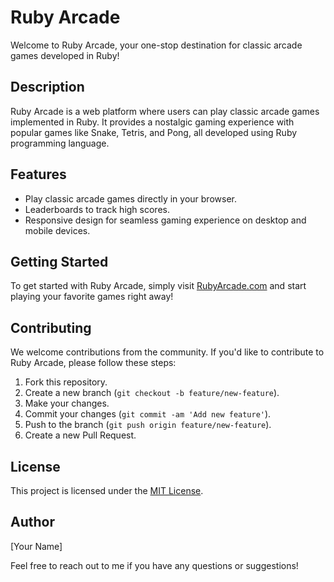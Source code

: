# Ruby Arcade

Welcome to Ruby Arcade, your one-stop destination for classic arcade games developed in Ruby!

## Description
Ruby Arcade is a web platform where users can play classic arcade games implemented in Ruby. It provides a nostalgic gaming experience with popular games like Snake, Tetris, and Pong, all developed using Ruby programming language.

## Features
- Play classic arcade games directly in your browser.
- Leaderboards to track high scores.
- Responsive design for seamless gaming experience on desktop and mobile devices.

## Getting Started
To get started with Ruby Arcade, simply visit [RubyArcade.com](https://www.rubyarcade.com) and start playing your favorite games right away!

## Contributing
We welcome contributions from the community. If you'd like to contribute to Ruby Arcade, please follow these steps:
1. Fork this repository.
2. Create a new branch (`git checkout -b feature/new-feature`).
3. Make your changes.
4. Commit your changes (`git commit -am 'Add new feature'`).
5. Push to the branch (`git push origin feature/new-feature`).
6. Create a new Pull Request.

## License
This project is licensed under the [MIT License](LICENSE).

## Author
[Your Name]

Feel free to reach out to me if you have any questions or suggestions!
